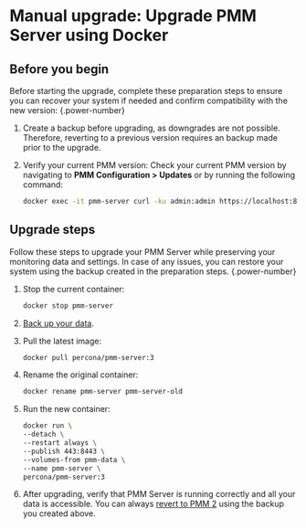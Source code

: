 # Manual upgrade: Upgrade PMM Server using Docker

## Before you begin

Before starting the upgrade, complete these preparation steps to ensure you can recover your system if needed and confirm compatibility with the new version:
{.power-number}

1. Create a backup before upgrading, as downgrades are not possible. Therefore, reverting to a previous version requires an backup made prior to the upgrade.

2. Verify your current PMM version: Check your current PMM version by navigating to **PMM Configuration > Updates** or by running the following command: 

    ```sh
   docker exec -it pmm-server curl -ku admin:admin https://localhost:8443/v1/version
    ```

## Upgrade steps

Follow these steps to upgrade your PMM Server while preserving your monitoring data and settings. In case of any issues, you can restore your system using the backup created in the preparation steps.
{.power-number}

1. Stop the current container:

    ```sh
   docker stop pmm-server
    ```

2. [Back up your data](../install-pmm/install-pmm-server/baremetal/docker/backup_container.md).

3. Pull the latest image:

    ```sh
   docker pull percona/pmm-server:3
    ```

4. Rename the original container:

    ```sh
   docker rename pmm-server pmm-server-old
    ```

5. Run the new container:

    ```sh
   docker run \
   --detach \
   --restart always \
   --publish 443:8443 \
   --volumes-from pmm-data \
   --name pmm-server \
   percona/pmm-server:3
   ```

6. After upgrading, verify that PMM Server is running correctly and all your data is accessible. You can always [revert to PMM 2](../install-pmm/install-pmm-server/baremetal/docker/restore_container.md) using the backup you created above.
